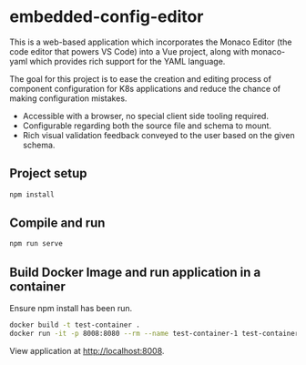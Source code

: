 # embedded-config-editor

This is a web-based application which incorporates the Monaco Editor (the code editor that powers VS Code)
into a Vue project, along with monaco-yaml which provides rich support for the YAML language.

The goal for this project is to ease the creation and editing process of component configuration for K8s applications and reduce the chance of making configuration mistakes.

- Accessible with a browser, no special client side tooling required.
- Configurable regarding both the source file and schema to mount.
- Rich visual validation feedback conveyed to the user based on the given schema.

## Project setup

```bash
npm install
```

## Compile and run
```bash
npm run serve
```

## Build Docker Image and run application in a container

Ensure npm install has been run.

```bash
docker build -t test-container .
docker run -it -p 8008:8080 --rm --name test-container-1 test-container
```

View application at <http://localhost:8008>.
